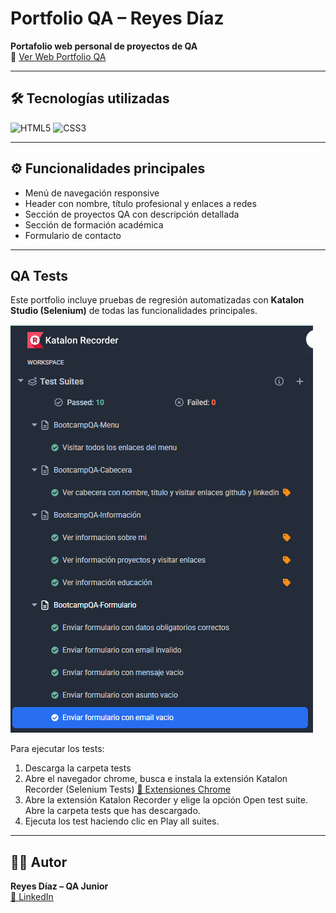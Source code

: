 # Portfolio QA – Reyes Díaz  
**Portafolio web personal de proyectos de QA**  
🔗 [Ver Web Portfolio QA](https://bootcamp-qa.github.io/portfolioqa/)

---

## 🛠 Tecnologías utilizadas
![HTML5](https://img.shields.io/badge/html5-%23E34F26.svg?style=for-the-badge&logo=html5&logoColor=white)
![CSS3](https://img.shields.io/badge/css3-%231572B6.svg?style=for-the-badge&logo=css3&logoColor=white)

---

## ⚙️ Funcionalidades principales
- Menú de navegación responsive
- Header con nombre, título profesional y enlaces a redes
- Sección de proyectos QA con descripción detallada
- Sección de formación académica
- Formulario de contacto

---

## QA Tests
Este portfolio incluye pruebas de regresión automatizadas con **Katalon Studio (Selenium)** de todas las funcionalidades principales. 

![Resultados](./tests/resultados.png)

Para ejecutar los tests:
1. Descarga la carpeta tests
2. Abre el navegador chrome, busca e instala la extensión Katalon Recorder (Selenium Tests) [🔗 Extensiones Chrome](https://chromewebstore.google.com/ )
3. Abre la extensión Katalon Recorder y elige la opción Open test suite. Abre la carpeta tests que has descargado.
4. Ejecuta los test haciendo clic en Play all suites.

---

## 👩‍💻 Autor
**Reyes Díaz – QA Junior**  
[🔗 LinkedIn](https://www.linkedin.com/in/reyescuesta)

